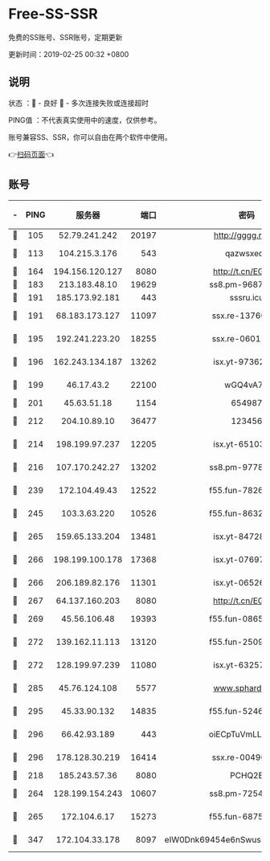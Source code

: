 # Free-SS-SSR

免费的SS账号、SSR账号，定期更新

更新时间：2019-02-25 00:32 +0800

## 说明

状态     ：🙂 - 良好 🙁 - 多次连接失败或连接超时

PING值   ：不代表真实使用中的速度，仅供参考。

账号兼容SS、SSR，你可以自由在两个软件中使用。

👉[扫码页面](https://liesauer.github.io/free-ss-ssr.github.io/)👈

## 账号

|-|PING|服务器|端口|密码|加密方式|区域|
|:----:|:----:|:-----:|-----:|:----:|:----:|:----:|
|🙂|105|52.79.241.242|20197|http://gggg.rocks|chacha20|KR|
|🙂|113|104.215.3.176|543|qazwsxedc|aes-256-gcm|JP|
|🙂|164|194.156.120.127|8080|http://t.cn/EGJIyrl|rc4-md5|RU|
|🙂|183|213.183.48.10|19629|ss8.pm-96872218|rc4-md5|RU|
|🙂|191|185.173.92.181|443|sssru.icu|rc4-md5|RU|
|🙂|191|68.183.173.127|11097|ssx.re-13760087|aes-256-cfb|US|
|🙂|195|192.241.223.20|18255|ssx.re-06011697|aes-256-cfb|US|
|🙂|196|162.243.134.187|13262|isx.yt-97362728|aes-256-cfb|US|
|🙂|199|46.17.43.2|22100|wGQ4vA7D|aes-256-gcm|RU|
|🙂|201|45.63.51.18|1154|654987|chacha20|US|
|🙂|212|204.10.89.10|36477|123456|aes-256-cfb|US|
|🙂|214|198.199.97.237|12205|isx.yt-65103488|aes-256-cfb|US|
|🙂|216|107.170.242.27|13202|ss8.pm-97786793|aes-256-cfb|US|
|🙂|239|172.104.49.43|12522|f55.fun-78268288|aes-256-cfb|SG|
|🙂|245|103.3.63.220|10526|f55.fun-86327074|aes-256-cfb|SG|
|🙂|265|159.65.133.204|13481|isx.yt-84728144|aes-256-cfb|SG|
|🙂|266|198.199.100.178|17368|isx.yt-07697807|aes-256-cfb|US|
|🙂|266|206.189.82.176|11301|isx.yt-06526076|aes-256-cfb|SG|
|🙂|267|64.137.160.203|8080|http://t.cn/EGJIyrl|rc4-md5|CA|
|🙂|269|45.56.106.48|19393|f55.fun-08658422|aes-256-cfb|US|
|🙂|272|139.162.11.113|13120|f55.fun-25099082|aes-256-cfb|SG|
|🙂|272|128.199.97.239|11080|isx.yt-63257552|aes-256-cfb|SG|
|🙂|285|45.76.124.108|5577|www.sphard.com|aes-256-cfb|AU|
|🙂|295|45.33.90.132|14835|f55.fun-52469503|aes-256-cfb|US|
|🙂|296|66.42.93.189|443|oiECpTuVmLLxk4Ts|aes-256-cfb|US|
|🙂|296|178.128.30.219|16414|ssx.re-00490224|aes-256-cfb|SG|
|🙂|218|185.243.57.36|8080|PCHQ2E|rc4-md5|US|
|🙂|264|128.199.154.243|10607|ss8.pm-72548685|aes-256-cfb|SG|
|🙂|265|172.104.6.17|15273|f55.fun-68758647|aes-256-cfb|US|
|🙂|347|172.104.33.178|8097|eIW0Dnk69454e6nSwuspv9DmS201tQ0D|aes-256-cfb|SG|
